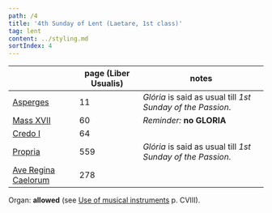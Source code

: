 ```yaml
---
path: /4
title: '4th Sunday of Lent (Laetare, 1st class)'
tag: lent
content: ../styling.md
sortIndex: 4
---
```


|   | page (Liber Usualis)  | notes   |
|---|---|---|
| [Asperges](/pdf/asperges.pdf) | 11 | _Glória_ is said as usual till _1st Sunday of the Passion_. |
| [Mass XVII](/pdf/xvii.pdf) | 60 | _Reminder:_ __no GLORIA__ |
| [Credo I](/pdf/credo-i.pdf) | 64 | |
| [Propria](/pdf/4th-Sunday-of-Lent.pdf)  | 559 | _Glória_ is said as usual till _1st Sunday of the Passion_. |
| [Ave Regina Caelorum](/pdf/ave-regina-caelorum.pdf)  | 278  | |

Organ: __allowed__ (see [Use of musical instruments](/use-of-musical-instruments) p. CVIII).
